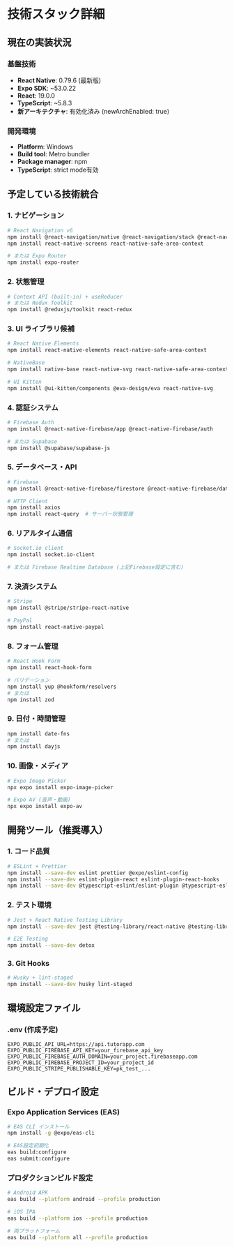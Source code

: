 # 技術スタック詳細

## 現在の実装状況

### 基盤技術

- **React Native**: 0.79.6 (最新版)
- **Expo SDK**: ~53.0.22
- **React**: 19.0.0
- **TypeScript**: ~5.8.3
- **新アーキテクチャ**: 有効化済み (newArchEnabled: true)

### 開発環境

- **Platform**: Windows
- **Build tool**: Metro bundler
- **Package manager**: npm
- **TypeScript**: strict mode有効

## 予定している技術統合

### 1. ナビゲーション

```bash
# React Navigation v6
npm install @react-navigation/native @react-navigation/stack @react-navigation/bottom-tabs
npm install react-native-screens react-native-safe-area-context

# または Expo Router
npm install expo-router
```

### 2. 状態管理

```bash
# Context API (built-in) + useReducer
# または Redux Toolkit
npm install @reduxjs/toolkit react-redux
```

### 3. UI ライブラリ候補

```bash
# React Native Elements
npm install react-native-elements react-native-safe-area-context

# NativeBase
npm install native-base react-native-svg react-native-safe-area-context

# UI Kitten
npm install @ui-kitten/components @eva-design/eva react-native-svg
```

### 4. 認証システム

```bash
# Firebase Auth
npm install @react-native-firebase/app @react-native-firebase/auth

# または Supabase
npm install @supabase/supabase-js
```

### 5. データベース・API

```bash
# Firebase
npm install @react-native-firebase/firestore @react-native-firebase/database

# HTTP Client
npm install axios
npm install react-query  # サーバー状態管理
```

### 6. リアルタイム通信

```bash
# Socket.io client
npm install socket.io-client

# または Firebase Realtime Database (上記Firebase設定に含む)
```

### 7. 決済システム

```bash
# Stripe
npm install @stripe/stripe-react-native

# PayPal
npm install react-native-paypal
```

### 8. フォーム管理

```bash
# React Hook Form
npm install react-hook-form

# バリデーション
npm install yup @hookform/resolvers
# または
npm install zod
```

### 9. 日付・時間管理

```bash
npm install date-fns
# または
npm install dayjs
```

### 10. 画像・メディア

```bash
# Expo Image Picker
npx expo install expo-image-picker

# Expo AV (音声・動画)
npx expo install expo-av
```

## 開発ツール（推奨導入）

### 1. コード品質

```bash
# ESLint + Prettier
npm install --save-dev eslint prettier @expo/eslint-config
npm install --save-dev eslint-plugin-react eslint-plugin-react-hooks
npm install --save-dev @typescript-eslint/eslint-plugin @typescript-eslint/parser
```

### 2. テスト環境

```bash
# Jest + React Native Testing Library
npm install --save-dev jest @testing-library/react-native @testing-library/jest-native

# E2E Testing
npm install --save-dev detox
```

### 3. Git Hooks

```bash
# Husky + lint-staged
npm install --save-dev husky lint-staged
```

## 環境設定ファイル

### .env (作成予定)

```
EXPO_PUBLIC_API_URL=https://api.tutorapp.com
EXPO_PUBLIC_FIREBASE_API_KEY=your_firebase_api_key
EXPO_PUBLIC_FIREBASE_AUTH_DOMAIN=your_project.firebaseapp.com
EXPO_PUBLIC_FIREBASE_PROJECT_ID=your_project_id
EXPO_PUBLIC_STRIPE_PUBLISHABLE_KEY=pk_test_...
```

## ビルド・デプロイ設定

### Expo Application Services (EAS)

```bash
# EAS CLI インストール
npm install -g @expo/eas-cli

# EAS設定初期化
eas build:configure
eas submit:configure
```

### プロダクションビルド設定

```bash
# Android APK
eas build --platform android --profile production

# iOS IPA
eas build --platform ios --profile production

# 両プラットフォーム
eas build --platform all --profile production
```
